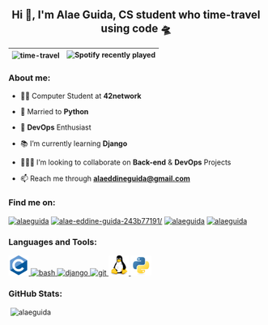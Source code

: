 <h2 align="center">Hi 👋, I'm Alae Guida, CS student who time-travel using code 🛸</h2>

| <img align="center" alt="time-travel" src="https://user-images.githubusercontent.com/60274970/201343148-83cab75c-b403-42a0-8739-fba33d8993da.gif"> | ![Spotify recently played](https://spotify-recently-played-readme.vercel.app/api?user=3qy528vs3copcgz41ft9y48y1&width=300)|
|:-:|:-:|


<h3 align="left">About me:</h3>

- 👨‍🎓 Computer Student at **42network**

- 🐍 Married to **Python**

- 🔭 **DevOps** Enthusiast

- 📚 I’m currently learning **Django**

- 👨🏻‍💻 I’m looking to collaborate on **Back-end** & **DevOps** Projects

- 📫 Reach me through **alaeddineguida@gmail.com**

<h3 align="left">Find me on:</h3>
<p align="left">
<a href="https://dev.to/alaeguida" target="blank"><img align="center" src="https://raw.githubusercontent.com/rahuldkjain/github-profile-readme-generator/master/src/images/icons/Social/devto.svg" alt="alaeguida" height="30" width="40" /></a>
<a href="https://linkedin.com/in/alae-eddine-guida-243b77191/" target="blank"><img align="center" src="https://raw.githubusercontent.com/rahuldkjain/github-profile-readme-generator/master/src/images/icons/Social/linked-in-alt.svg" alt="alae-eddine-guida-243b77191/" height="30" width="40" /></a> <a href="https://twitter.com/alaeguida" target="blank"><img align="center" src="https://raw.githubusercontent.com/rahuldkjain/github-profile-readme-generator/master/src/images/icons/Social/twitter.svg" alt="alaeguida" height="30" width="40" /></a>
<a href="https://instagram.com/alaeguida" target="blank"><img align="center" src="https://raw.githubusercontent.com/rahuldkjain/github-profile-readme-generator/master/src/images/icons/Social/instagram.svg" alt="alaeguida" height="30" width="40" /></a>
</p>

<h3 align="left">Languages and Tools:</h3>
<p align="left"> <a href="https://www.cprogramming.com/" target="_blank" rel="noreferrer"> <img src="https://raw.githubusercontent.com/devicons/devicon/master/icons/c/c-original.svg" alt="c" width="40" height="40"/> </a> <a href="https://www.gnu.org/software/bash/" target="_blank" rel="noreferrer"> <img src="https://www.vectorlogo.zone/logos/gnu_bash/gnu_bash-icon.svg" alt="bash" width="40" height="40"/> </a> <a href="https://www.djangoproject.com/" target="_blank" rel="noreferrer"> <img src="https://cdn.worldvectorlogo.com/logos/django.svg" alt="django" width="40" height="40"/> </a> <a href="https://git-scm.com/" target="_blank" rel="noreferrer"> <img src="https://www.vectorlogo.zone/logos/git-scm/git-scm-icon.svg" alt="git" width="40" height="40"/> </a> <a href="https://www.linux.org/" target="_blank" rel="noreferrer"> <img src="https://raw.githubusercontent.com/devicons/devicon/master/icons/linux/linux-original.svg" alt="linux" width="40" height="40"/> </a> <a href="https://www.python.org" target="_blank" rel="noreferrer"> <img src="https://raw.githubusercontent.com/devicons/devicon/master/icons/python/python-original.svg" alt="python" width="40" height="40"/> </a> </p>
<h3 align="left">GitHub Stats:</h3>
<p>&nbsp;<img align="center" src="https://github-readme-stats.vercel.app/api?username=alaeguida&show_icons=true&locale=en" alt="alaeguida" /></p>
